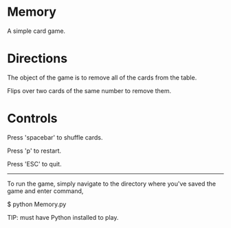 Memory
======

A simple card game.


Directions
======

The object of the game is to remove all of the cards from the table.

Flips over two cards of the same number to remove them.


Controls
======

Press 'spacebar' to shuffle cards.

Press 'p' to restart.

Press 'ESC' to quit.

------------------------

To run the game, simply navigate to the directory where you've saved
the game and enter command,

$ python Memory.py

TIP: must have Python installed to play.
